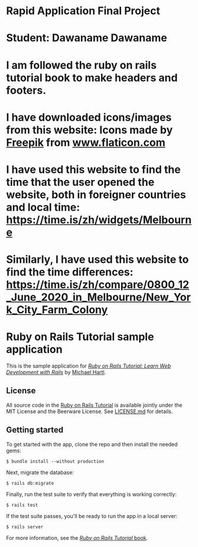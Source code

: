 # Rapid Application Final Project
# Student: Dawaname Dawaname
# I am followed the ruby on rails tutorial book to make headers and footers.
# I have downloaded icons/images from this website: Icons made by <a href="https://www.flaticon.com/authors/freepik" title="Freepik">Freepik</a> from <a href="https://www.flaticon.com/" title="Flaticon"> www.flaticon.com</a>

# I have used this website to find the time that the user opened the website, both in foreigner countries and local time:  https://time.is/zh/widgets/Melbourne
# Similarly, I have used this website to find the time differences: https://time.is/zh/compare/0800_12_June_2020_in_Melbourne/New_York_City_Farm_Colony



# Ruby on Rails Tutorial sample application

This is the sample application for
[*Ruby on Rails Tutorial:
Learn Web Development with Rails*](https://www.railstutorial.org/)
by [Michael Hartl](http://www.michaelhartl.com/).


## License
All source code in the [Ruby on Rails Tutorial](https://www.railstutorial.org/)
is available jointly under the MIT License and the Beerware License. See
[LICENSE.md](LICENSE.md) for details.


## Getting started
To get started with the app, clone the repo and then install the needed gems:

```
$ bundle install --without production
```

Next, migrate the database:

```
$ rails db:migrate
```

Finally, run the test suite to verify that everything is working correctly:
```
$ rails test
```

If the test suite passes, you'll be ready to run the app in a local server:

```
$ rails server
```

For more information, see the
[*Ruby on Rails Tutorial* book](https://www.railstutorial.org/book).